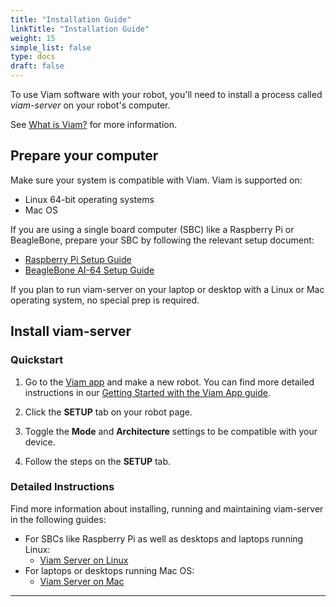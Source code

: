 ```yaml
---
title: "Installation Guide"
linkTitle: "Installation Guide"
weight: 15
simple_list: false
type: docs
draft: false
---
```

To use Viam software with your robot, you'll need to install a process called *viam-server* on your robot's computer.

See [What is Viam?](/getting-started/high-level-overview/) for more information.

## Prepare your computer

Make sure your system is compatible with Viam.
Viam is supported on:

- Linux 64-bit operating systems
- Mac OS

If you are using a single board computer (SBC) like a Raspberry Pi or BeagleBone, prepare your SBC by following the relevant setup document:

- [Raspberry Pi Setup Guide](/installation/rpi-setup/)
- [BeagleBone AI-64 Setup Guide](/installation/beaglebone-install/)

If you plan to run viam-server on your laptop or desktop with a Linux or Mac operating system, no special prep is required.

## Install viam-server

### Quickstart

1. Go to the <a href="https://app.viam.com/" target="_blank">Viam app</a> and make a new robot.
You can find more detailed instructions in our [Getting Started with the Viam App guide](/getting-started/app-usage/).

2. Click the **SETUP** tab on your robot page.

3. Toggle the **Mode** and **Architecture** settings to be compatible with your device.

4. Follow the steps on the **SETUP** tab.

### Detailed Instructions

Find more information about installing, running and maintaining viam-server in the following guides:

- For SBCs like Raspberry Pi as well as desktops and laptops running Linux:
  - [Viam Server on Linux](/installation/linux-install/)
- For laptops or desktops running Mac OS:
  - [Viam Server on Mac](/installation/macos-install/)

---
